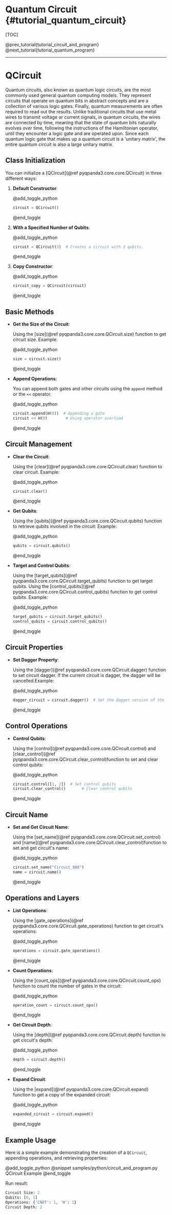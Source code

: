 Quantum Circuit {#tutorial_quantum_circuit}
=============================================================

[TOC]

@prev_tutorial{tutorial_circuit_and_program}
@next_tutorial{tutorial_quantum_program}

-------------------------------------------------------------------------------------------------------------------------------

# QCircuit

Quantum circuits, also known as quantum logic circuits, are the most commonly used general quantum computing models. They represent circuits that operate on quantum bits in abstract concepts and are a collection of various logic gates. Finally, quantum measurements are often required to read out the results.
Unlike traditional circuits that use metal wires to transmit voltage or current signals, in quantum circuits, the wires are connected by time, meaning that the state of quantum bits naturally evolves over time, following the instructions of the Hamiltonian operator, until they encounter a logic gate and are operated upon.
Since each quantum logic gate that makes up a quantum circuit is a 'unitary matrix', the entire quantum circuit is also a large unitary matrix.

## Class Initialization

You can initialize a [QCircuit](@ref pyqpanda3.core.core.QCircuit) in three different ways:

1. **Default Constructor**:	

	@add_toggle_python
	
	```python
	circuit = QCircuit()
	```
	@end_toggle

2. **With a Specified Number of Qubits**:

	@add_toggle_python
	
	```python
	circuit = QCircuit(3)  # Creates a circuit with 3 qubits.
	```
	@end_toggle

3. **Copy Constructor**:

	@add_toggle_python
	
	```python
	circuit_copy = QCircuit(circuit)
	```
	@end_toggle

## Basic Methods

- **Get the Size of the Circuit**:
	
	Using the [size](@ref pyqpanda3.core.core.QCircuit.size) function to get circuit size.
	Example:
	
	@add_toggle_python
	
	```python
	size = circuit.size()
	```
	@end_toggle

- **Append Operations**:

	You can append both gates and other circuits using the `append` method or the `<<` operator.	

	@add_toggle_python
	
	```python
	circuit.append(H(0))  # Appending a gate
	circuit << H(0)        # Using operator overload
	```
	@end_toggle

## Circuit Management

- **Clear the Circuit**:

	Using the [clear](@ref pyqpanda3.core.core.QCircuit.clear) function to clear circuit.
	Example:	
	
	@add_toggle_python
	
	```python
	circuit.clear()	
	```
	@end_toggle
			
- **Get Qubits**:	

	Using the [qubits](@ref pyqpanda3.core.core.QCircuit.qubits) function to retrieve qubits involved in the circuit:
	Example:
	
	@add_toggle_python
	
	```python
	qubits = circuit.qubits()
	```
	@end_toggle

- **Target and Control Qubits**:

	Using the [target_qubits](@ref pyqpanda3.core.core.QCircuit.target_qubits) function to get target qubits.
	Using the [control_qubits](@ref pyqpanda3.core.core.QCircuit.control_qubits) function to get control qubits.
	Example:
	
	@add_toggle_python
	
	```python
	target_qubits = circuit.target_qubits()
	control_qubits = circuit.control_qubits()
	```
	@end_toggle

## Circuit Properties

- **Set Dagger Property**:

	Using the [dagger](@ref pyqpanda3.core.core.QCircuit.dagger) function to set circuit dagger.
	If the current circuit is dagger, the dagger will be cancelled.Example:
	
	@add_toggle_python
	
	```python
	dagger_circuit = circuit.dagger()  # Set the dagger version of the circuit
	```
	@end_toggle

## Control Operations

- **Control Qubits**:

	Using the [control](@ref pyqpanda3.core.core.QCircuit.control) and [clear_control](@ref pyqpanda3.core.core.QCircuit.clear_control)function to set and clear control qubits:

	@add_toggle_python
	
	```python
	circuit.control([1, 2])  # Set control qubits
	circuit.clear_control()       # Clear control qubits
	```
	@end_toggle

## Circuit Name

- **Set and Get Circuit Name**:

	Using the [set_name](@ref pyqpanda3.core.core.QCircuit.set_control) and [name](@ref pyqpanda3.core.core.QCircuit.clear_control)function to set and get circuit's name:
	
	@add_toggle_python
	
	```python
	circuit.set_name("Circuit_888")
	name = circuit.name()
	```
	@end_toggle

## Operations and Layers

- **List Operations**:

	Using the [gate_operations](@ref pyqpanda3.core.core.QCircuit.gate_operations) function to get circuit's operations:

	@add_toggle_python
	
	```python
	operations = circuit.gate_operations()
	```
	@end_toggle

- **Count Operations**:

	Using the [count_ops](@ref pyqpanda3.core.core.QCircuit.count_ops) function to count the number of gates in the circuit:

	@add_toggle_python
	
	```python
	operation_count = circuit.count_ops()
	```
	@end_toggle

- **Get Circuit Depth**:

	Using the [depth](@ref pyqpanda3.core.core.QCircuit.depth) function to get circuit's depth:

	@add_toggle_python
	
	```python
	depth = circuit.depth()
	```
	@end_toggle

- **Expand Circuit**:

	Using the [expand](@ref pyqpanda3.core.core.QCircuit.expand) function to get a copy of the expanded circuit:

	@add_toggle_python
	
	```python
	expanded_circuit = circuit.expand()
	```
	@end_toggle

## Example Usage

Here is a simple example demonstrating the creation of a `QCircuit`, appending operations, and retrieving properties:

@add_toggle_python
@snippet samples/python/circuit_and_program.py QCircuit Example
@end_toggle

Run result:
```python
Circuit Size: 2
Qubits: [0, 1]
Operations: {'CNOT': 1, 'H': 1}
Circuit Depth: 2
```
